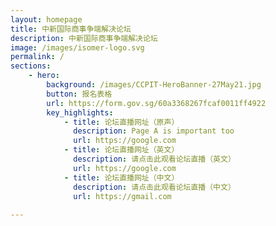 ```yaml
---
layout: homepage
title: 中新国际商事争端解决论坛
description: 中新国际商事争端解决论坛
image: /images/isomer-logo.svg
permalink: /
sections:
    - hero:
        background: /images/CCPIT-HeroBanner-27May21.jpg
        button: 报名表格
        url: https://form.gov.sg/60a3368267fcaf0011ff4922
        key_highlights:
            - title: 论坛直播网址（原声）
              description: Page A is important too
              url: https://google.com
            - title: 论坛直播网址（英文）
              description: 请点击此观看论坛直播（英文）
              url: https://google.com
            - title: 论坛直播网址（中文）
              description: 请点击此观看论坛直播（中文）
              url: https://gmail.com
            
---
```


